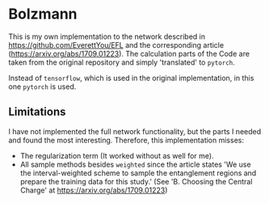 # Bolzmann
 
This is my own implementation to the network described in https://github.com/EverettYou/EFL 
and the corresponding article (https://arxiv.org/abs/1709.01223). The calculation parts of the Code are taken from the original repository
and simply 'translated' to `pytorch`.

Instead of `tensorflow`, which is used in the original implementation, in this one `pytorch` is used.

## Limitations
I have not implemented the full network functionality, but the parts I needed and found the most interesting.
Therefore, this implementation misses:
- The regularization term (It worked without as well for me).
- All sample methods besides `weighted` since the article states 'We use
the interval-weighted scheme to sample the entanglement
regions and prepare the training data for this study.' (See 'B. Choosing the Central Charge' at 
  https://arxiv.org/abs/1709.01223)
